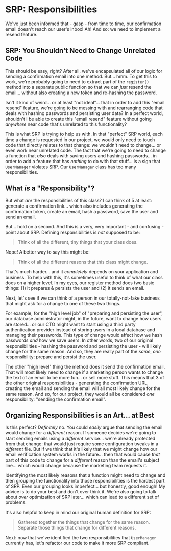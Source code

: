 # SRP: Responsibilities

We've just been informed that - gasp - from time to time, our confirmation email
doesn't reach our user's inbox! Ah! And so: we need to implement a resend feature.

## SRP: You Shouldn't Need to Change Unrelated Code

This should be easy, right? After all, we've encapsulated all of our logic for sending
a confirmation email into one method. But... hmm. To get this to work, we're probably
going to need to extract part of the `register()` method into a separate public
function so that we can *just* resend the email... without also creating a new token
and re-hashing the password.

Isn't it kind of weird... or at least "not ideal"... that in order to add this
"email resend" feature, we're going to be messing with and rearranging code that
deals with hashing passwords and persisting user data? In a perfect world,
shouldn't I be able to create this "email resend" feature without going *anywhere*
near code that's unrelated to this functionality?

This is what SRP is trying to help us with. In that "perfect" SRP world, each time
a change is requested in our project, we would only need to touch code that directly
relates to that change: we wouldn't need to change... or even work near unrelated
code. The fact that we're going to need to change a function that *also* deals with
saving users and hashing passwords... in order to add a feature that has *nothing*
to do with that stuff... is a sign that `UserManager` violates SRP. Our `UserManager`
class has too many responsibilities.

## What *is* a "Responsibility"?

But what *are* the responsibilities of this class? I can think of 5 at least: generate
a confirmation link... which also includes generating the confirmation token,
create an email, hash a password, save the user and send an email.

But... hold on a second. And this is a very, very important - and confusing - point
about SRP. Defining responsibilities is *not* supposed to be:

> Think of all the different, tiny things that your class does.

Nope! A better way to say this might be:

> Think of all the different reasons that this class might change.

That's much harder... and it *completely* depends on your application and business.
To help with this, it's sometimes useful to think of what our class does on a higher
level. In my eyes, our register method does two basic things: (1) it prepares &
persists the user and (2) it sends an email.

Next, let's see if we can think of a person in our totally-not-fake business that
might ask for a change to one of these two things.

For example, for the "high level job" of "preparing and persisting the user",
our database administrator might, in the future, want to change how users are stored...
or our CTO might want to start using a third party authentication provider instead
of storing users in a local database and managing their passwords. This type of change
would affect how we hash passwords *and* how we save users. In other words, two of
our original responsibilities - hashing the password and persisting the user - will
likely change for the same reason. And so, they are really part of the *same*, *one*
responsibility: prepare and persist the user.

The other "high level" thing the method does it send the confirmation email. That
will most likely need to change if a marketing person wants to change the text
of an email to be more fun... or sell more stuff. This means that 3 of the other
original responsibilities - generating the confirmation URL, creating the email and
sending the email will all most likely change for the same reason. And so, for our
project, they would all be considered *one* responsibility: "sending the confirmation
email".

## Organizing Responsibilities is an Art... at Best

Is this perfect? *Definitely* no. You could *easily* argue that sending the email
would change for a *different* reason. If someone decides we're going to start
sending emails using a *different* service... we're already protected from that
change: that would just require some configuration tweaks in a *different* file.
But if we think that it's likely that we might change how our email verification
system works in the future... then that would cause *that* part of this code to
change for a *different* reason than the email's subject line... which would change
because the marketing team requests it.

Identifying the most likely reasons that a function might need to change and then
grouping the functionality into those responsibilities is the hardest part of SRP.
Even our grouping looks imperfect... but honestly, good enough! My advice is to do
your best and don't over think it. We're also going to talk about *over* optimization
of SRP later... which can lead to a different set of problems.

It's also helpful to keep in mind our original human definition for SRP:

> Gathered together the things that change for the same reason. Separate those things
> that change for different reasons.

Next: now that we've identified the two responsibilities that `UserManager` currently
has, let's refactor our code to make it more SRP compliant.
